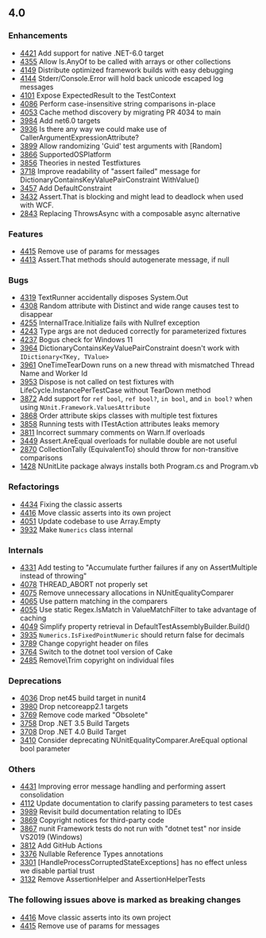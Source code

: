 ## 4.0

### Enhancements

* [4421](https://github.com/nunit/nunit/issues/4421) Add support for native .NET-6.0 target 
* [4355](https://github.com/nunit/nunit/issues/4355) Allow Is.AnyOf to be called with arrays or other collections
* [4149](https://github.com/nunit/nunit/issues/4149) Distribute optimized framework builds with easy debugging
* [4144](https://github.com/nunit/nunit/issues/4144) Stderr/Console.Error will hold back unicode escaped log messages
* [4101](https://github.com/nunit/nunit/issues/4101) Expose ExpectedResult to the TestContext
* [4086](https://github.com/nunit/nunit/issues/4086) Perform case-insensitive string comparisons in-place
* [4053](https://github.com/nunit/nunit/issues/4053) Cache method discovery by migrating PR 4034 to main
* [3984](https://github.com/nunit/nunit/issues/3984) Add net6.0 targets
* [3936](https://github.com/nunit/nunit/issues/3936) Is there any way we could make use of CallerArgumentExpressionAttribute?
* [3899](https://github.com/nunit/nunit/issues/3899) Allow randomizing 'Guid' test arguments with [Random]
* [3866](https://github.com/nunit/nunit/issues/3866) SupportedOSPlatform
* [3856](https://github.com/nunit/nunit/issues/3856) Theories in nested Testfixtures
* [3718](https://github.com/nunit/nunit/issues/3718) Improve readability of "assert failed" message for DictionaryContainsKeyValuePairConstraint WithValue()
* [3457](https://github.com/nunit/nunit/issues/3457) Add DefaultConstraint
* [3432](https://github.com/nunit/nunit/issues/3432) Assert.That is blocking and might lead to deadlock when used with WCF.
* [2843](https://github.com/nunit/nunit/issues/2843) Replacing ThrowsAsync with a composable async alternative

### Features

* [4415](https://github.com/nunit/nunit/issues/4415) Remove use of params for messages
* [4413](https://github.com/nunit/nunit/issues/4413) Assert.That methods should autogenerate message, if null

### Bugs

* [4319](https://github.com/nunit/nunit/issues/4319) TextRunner accidentally disposes System.Out
* [4308](https://github.com/nunit/nunit/issues/4308) Random attribute with Distinct and wide range causes test to disappear
* [4255](https://github.com/nunit/nunit/issues/4255) InternalTrace.Initialize fails with Nullref exception
* [4243](https://github.com/nunit/nunit/issues/4243) Type args are not deduced correctly for parameterized fixtures
* [4237](https://github.com/nunit/nunit/issues/4237) Bogus check for Windows 11
* [3964](https://github.com/nunit/nunit/issues/3964) DictionaryContainsKeyValuePairConstraint doesn't work with `IDictionary<TKey, TValue>`
* [3961](https://github.com/nunit/nunit/issues/3961) OneTimeTearDown runs on a new thread with mismatched Thread Name and Worker Id
* [3953](https://github.com/nunit/nunit/issues/3953) Dispose is not called on test fixtures with LifeCycle.InstancePerTestCase without TearDown method
* [3872](https://github.com/nunit/nunit/issues/3872) Add support for `ref bool`, `ref bool?`, `in bool`, and `in bool?` when using `NUnit.Framework.ValuesAttribute`
* [3868](https://github.com/nunit/nunit/issues/3868) Order attribute skips classes with multiple test fixtures
* [3858](https://github.com/nunit/nunit/issues/3858) Running tests with ITestAction attributes leaks memory
* [3811](https://github.com/nunit/nunit/issues/3811) Incorrect summary comments on Warn.If overloads
* [3449](https://github.com/nunit/nunit/issues/3449) Assert.AreEqual overloads for nullable double are not useful
* [2870](https://github.com/nunit/nunit/issues/2870) CollectionTally (EquivalentTo) should throw for non-transitive comparisons
* [1428](https://github.com/nunit/nunit/issues/1428) NUnitLite package always installs both Program.cs and Program.vb

### Refactorings

* [4434](https://github.com/nunit/nunit/issues/4434) Fixing the classic asserts
* [4416](https://github.com/nunit/nunit/issues/4416) Move classic asserts into its own project 
* [4051](https://github.com/nunit/nunit/issues/4051) Update codebase to use Array.Empty<T>
* [3932](https://github.com/nunit/nunit/issues/3932) Make `Numerics` class internal

### Internals

* [4331](https://github.com/nunit/nunit/issues/4331) Add testing to "Accumulate further failures if any on AssertMultiple instead of throwing"
* [4078](https://github.com/nunit/nunit/issues/4078) THREAD_ABORT not properly set
* [4075](https://github.com/nunit/nunit/issues/4075) Remove unnecessary allocations in NUnitEqualityComparer
* [4065](https://github.com/nunit/nunit/issues/4065) Use pattern matching in the comparers
* [4055](https://github.com/nunit/nunit/issues/4055) Use static Regex.IsMatch in ValueMatchFilter to take advantage of caching
* [4049](https://github.com/nunit/nunit/issues/4049) Simplify property retrieval in DefaultTestAssemblyBuilder.Build()
* [3935](https://github.com/nunit/nunit/issues/3935) `Numerics.IsFixedPointNumeric` should return false for decimals
* [3789](https://github.com/nunit/nunit/issues/3789) Change copyright header on files
* [3764](https://github.com/nunit/nunit/issues/3764) Switch to the dotnet tool version of Cake
* [2485](https://github.com/nunit/nunit/issues/2485) Remove\Trim copyright on individual files

### Deprecations

* [4036](https://github.com/nunit/nunit/issues/4036) Drop net45 build target in nunit4
* [3980](https://github.com/nunit/nunit/issues/3980) Drop netcoreapp2.1 targets
* [3769](https://github.com/nunit/nunit/issues/3769) Remove code marked "Obsolete"
* [3758](https://github.com/nunit/nunit/issues/3758) Drop .NET 3.5 Build Targets
* [3708](https://github.com/nunit/nunit/issues/3708) Drop .NET 4.0 Build Target
* [3410](https://github.com/nunit/nunit/issues/3410) Consider deprecating NUnitEqualityComparer.AreEqual optional bool parameter

### Others

* [4431](https://github.com/nunit/nunit/issues/4431) Improving error message handling and performing assert consolidation
* [4112](https://github.com/nunit/nunit/issues/4112) Update documentation to clarify passing parameters to test cases
* [3989](https://github.com/nunit/nunit/issues/3989) Revisit build documentation relating to IDEs
* [3869](https://github.com/nunit/nunit/issues/3869) Copyright notices for third-party code
* [3867](https://github.com/nunit/nunit/issues/3867) nunit Framework tests do not run with "dotnet test" nor inside VS2019 (Windows)
* [3812](https://github.com/nunit/nunit/issues/3812) Add GitHub Actions
* [3376](https://github.com/nunit/nunit/issues/3376) Nullable Reference Types annotations
* [3301](https://github.com/nunit/nunit/issues/3301) [HandleProcessCorruptedStateExceptions] has no effect unless we disable partial trust
* [3132](https://github.com/nunit/nunit/issues/3132) Remove AssertionHelper and AssertionHelperTests

### The following issues above is marked as breaking changes

* [4416](https://github.com/nunit/nunit/issues/4416) Move classic asserts into its own project 
* [4415](https://github.com/nunit/nunit/issues/4415) Remove use of params for messages

